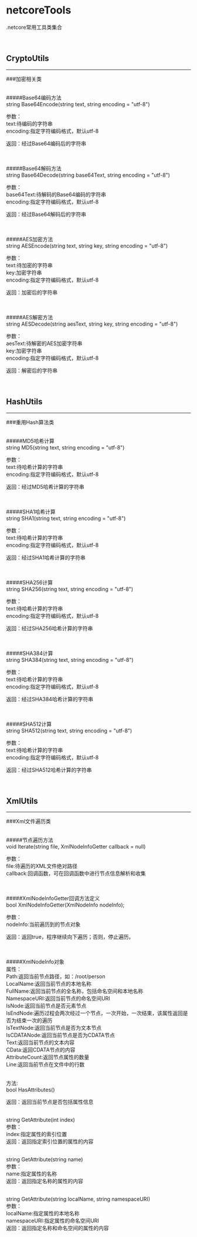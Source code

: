 # netcoreTools
.netcore常用工具类集合<br/><br/><br/>

## CryptoUtils
---
###加密相关类<br/><br/>


#####Base64编码方法<br/>
string Base64Encode(string text, string encoding = "utf-8")<br/>

参数： <br/>
text:待编码的字符串<br/>
encoding:指定字符编码格式，默认utf-8<br/>

返回：经过Base64编码后的字符串<br/><br/><br/>


#####Base64解码方法<br/>
string Base64Decode(string base64Text, string encoding = "utf-8")<br/>

参数：<br/>
base64Text:待解码的Base64编码的字符串<br/>
encoding:指定字符编码格式，默认utf-8<br/>

返回：经过Base64解码后的字符串<br/><br/><br/>


#####AES加密方法<br/>
string AESEncode(string text, string key, string encoding = "utf-8")<br/>

参数：<br/>
text:待加密的字符串<br/>
key:加密字符串<br/>
encoding:指定字符编码格式，默认utf-8<br/>

返回：加密后的字符串<br/><br/><br/>


#####AES解密方法<br/>
string AESDecode(string aesText, string key, string encoding = "utf-8")<br/>

参数：<br/>
aesText:待解密的AES加密字符串<br/>
key:加密字符串<br/>
encoding:指定字符编码格式，默认utf-8<br/>

返回：解密后的字符串<br/><br/><br/>


## HashUtils
---
###重用Hash算法类<br/><br/>

#####MD5哈希计算<br/>
string MD5(string text, string encoding = "utf-8")<br/>

参数：<br/>
text:待哈希计算的字符串<br/>
encoding:指定字符编码格式，默认utf-8<br/>

返回：经过MD5哈希计算的字符串<br/><br/><br/>


#####SHA1哈希计算<br/>
string SHA1(string text, string encoding = "utf-8")<br/>

参数：<br/>
text:待哈希计算的字符串<br/>
encoding:指定字符编码格式，默认utf-8<br/>

返回：经过SHA1哈希计算的字符串<br/><br/><br/>


#####SHA256计算<br/>
string SHA256(string text, string encoding = "utf-8")<br/>

参数：<br/>
text:待哈希计算的字符串<br/>
encoding:指定字符编码格式，默认utf-8<br/>

返回：经过SHA256哈希计算的字符串<br/><br/><br/>


#####SHA384计算<br/>
string SHA384(string text, string encoding = "utf-8")<br/>

参数：<br/>
text:待哈希计算的字符串<br/>
encoding:指定字符编码格式，默认utf-8<br/>

返回：经过SHA384哈希计算的字符串<br/><br/><br/>


#####SHA512计算<br/>
string SHA512(string text, string encoding = "utf-8")<br/>

参数：<br/>
text:待哈希计算的字符串<br/>
encoding:指定字符编码格式，默认utf-8<br/>

返回：经过SHA512哈希计算的字符串<br/><br/><br/>


## XmlUtils
---
###Xml文件遍历类<br/><br/>

#####节点遍历方法<br/>
void Iterate(string file, XmlNodeInfoGetter callback = null)<br/>

参数：<br/>
file:待遍历的XML文件绝对路径<br/>
callback:回调函数，可在回调函数中进行节点信息解析和收集<br/><br/><br/>


#####XmlNodeInfoGetter回调方法定义<br/>
bool XmlNodeInfoGetter(XmlNodeInfo nodeInfo);<br/>

参数：<br/>
nodeInfo:当前遍历到的节点对象<br/>

返回：返回true，程序继续向下遍历；否则，停止遍历。<br/><br/><br/>


#####XmlNodeInfo对象<br/>
属性：<br/>
Path:返回当前节点路径，如：/root/person<br/>
LocalName:返回当前节点的本地名称<br/>
FullName:返回当前节点的全名称，包括命名空间和本地名称<br/>
NamespaceURI:返回当前节点的命名空间URI<br/>
IsNode:返回当前节点是否元素节点<br/>
IsEndNode:遍历过程会两次经过一个节点，一次开始，一次结束，该属性返回是否为结束一次的遍历<br/>
IsTextNode:返回当前节点是否为文本节点<br/>
IsCDATANode:返回当前节点是否为CDATA节点<br/>
Text:返回当前节点的文本内容<br/>
CData:返回CDATA节点的内容<br/>
AttributeCount:返回节点属性的数量<br/>
Line:返回当前节点在文件中的行数<br/><br/>

方法:<br/>
bool HasAttributes()<br/>

返回：返回当前节点是否包括属性信息<br/><br/>


string GetAttribute(int index)<br/>
参数：<br/>
index:指定属性的索引位置<br/>
返回：返回指定索引位置的属性的内容<br/><br/>

string GetAttribute(string name)<br/>
参数：<br/>
name:指定属性的名称<br/>
返回：返回指定名称的属性的内容<br/><br/>

string GetAttribute(string localName, string namespaceURI)<br/>
参数：<br/>
localName:指定属性的本地名称<br/>
namespaceURI:指定属性的命名空间URI<br/>
返回：返回指定名称和命名空间的属性的内容<br/><br/>
